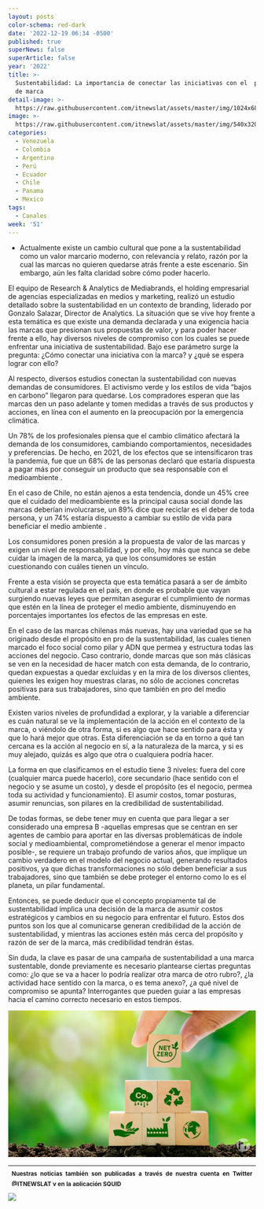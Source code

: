 ```yaml
---
layout: posts
color-schema: red-dark
date: '2022-12-19 06:34 -0500'
published: true
superNews: false
superArticle: false
year: '2022'
title: >-
  Sustentabilidad: La importancia de conectar las iniciativas con el  propósito
  de marca 
detail-image: >-
  https://raw.githubusercontent.com/itnewslat/assets/master/img/1024x680/sostenibilidad-dados-g.jpg
image: >-
  https://raw.githubusercontent.com/itnewslat/assets/master/img/540x320/sostenibilidad-dados-p.jpg
categories:
  - Venezuela
  - Colombia
  - Argentina
  - Perú
  - Ecuador
  - Chile
  - Panama
  - Mexico
tags:
  - Canales
week: '51'
---
```

- Actualmente existe un cambio cultural que pone a la sustentabilidad como un valor marcario moderno, con relevancia y relato, razón por la cual las marcas no quieren quedarse atrás frente a este escenario. Sin embargo, aún les falta claridad sobre cómo poder hacerlo.

El equipo de Research & Analytics de Mediabrands, el holding empresarial de agencias especializadas en medios y marketing, realizó un estudio detallado sobre la sustentabilidad en un contexto de branding, liderado por Gonzalo Salazar, Director de Analytics. La situación que se vive hoy frente a esta temática es que existe una demanda declarada y una exigencia hacia las marcas que presionan sus propuestas de valor, y para poder hacer frente a ello, hay diversos niveles de compromiso con los cuales se puede enfrentar una iniciativa de sustentabilidad. Bajo ese parámetro surge la pregunta: ¿Cómo conectar una iniciativa con la marca? y ¿qué se espera lograr con ello?

Al respecto, diversos estudios conectan la sustentabilidad con nuevas demandas de consumidores. El activismo verde y los estilos de vida “bajos en carbono” llegaron para quedarse. Los compradores esperan que las marcas den un paso adelante y tomen medidas a través de sus productos y acciones, en línea con el aumento en la preocupación por la emergencia climática.  

Un 78% de los profesionales piensa que el cambio climático afectará la demanda de los consumidores, cambiando comportamientos, necesidades y preferencias.  De hecho, en 2021, de los efectos que se intensificaron tras la pandemia, fue que un 68% de las personas declaró que estaría dispuesta a pagar más por conseguir un producto que sea responsable con el medioambiente .

En el caso de Chile, no están ajenos a esta tendencia, donde un 45% cree que el cuidado del medioambiente es la principal causa social donde las marcas deberían involucrarse, un 89% dice que reciclar es el deber de toda persona, y un 74% estaría dispuesto a cambiar su estilo de vida para beneficiar el medio ambiente . 

Los consumidores ponen presión a la propuesta de valor de las marcas y exigen un nivel de responsabilidad, y por ello, hoy más que nunca se debe cuidar la imagen de la marca, ya que los consumidores se están cuestionando con cuáles tienen un vínculo. 

Frente a esta visión se proyecta que esta temática pasará a ser de ámbito cultural a estar regulada en el país, en donde es probable que vayan surgiendo nuevas leyes que permitan asegurar el cumplimiento de normas que estén en la línea de proteger el medio ambiente, disminuyendo en porcentajes importantes los efectos de las empresas en este.

En el caso de las marcas chilenas más nuevas, hay una variedad que se ha originado desde el propósito en pro de la sustentabilidad, las cuales tienen marcado el foco social como pilar y ADN que permea y estructura todas las acciones del negocio. Caso contrario, donde marcas que son más clásicas se ven en la necesidad de hacer match con esta demanda, de lo contrario, quedan expuestas a quedar excluidas y en la mira de los diversos clientes, quienes les exigen hoy muestras claras, no sólo de acciones concretas positivas para sus trabajadores, sino que también en pro del medio ambiente.

Existen varios niveles de profundidad a explorar, y la variable a diferenciar es cuán natural se ve la implementación de la acción en el contexto de la marca, o viéndolo de otra forma, si es algo que hace sentido para ésta y que lo hará mejor que otras. Esta diferenciación se da en torno a qué tan cercana es la acción al negocio en sí, a la naturaleza de la marca, y si es muy alejado, quizás es algo que otra o cualquiera podría hacer.

La forma en que clasificamos en el estudio tiene 3 niveles: fuera del core (cualquier marca puede hacerlo), core secundario (hace sentido con el negocio y se asume un costo), y desde el propósito (es el negocio, permea toda su actividad y funcionamiento). El asumir costos, tomar posturas, asumir renuncias, son pilares en la credibilidad de sustentabilidad.

De todas formas, se debe tener muy en cuenta que para llegar a ser considerado una empresa B -aquellas empresas que se centran en ser agentes de cambio para aportar en las diversas problemáticas de índole social y medioambiental, comprometiéndose a generar el menor impacto posible-, se requiere un trabajo profundo de varios años, que implique un cambio verdadero en el modelo del negocio actual, generando resultados positivos, ya que dichas transformaciones no sólo deben beneficiar a sus trabajadores, sino que también se debe proteger el entorno como lo es el planeta, un pilar fundamental.

Entonces, se puede deducir que el concepto propiamente tal de sustentabilidad implica una decisión de la marca de asumir costos estratégicos y cambios en su negocio para enfrentar el futuro. Estos dos puntos son los que al comunicarse generan credibilidad de la acción de sustentabilidad, y mientras las acciones estén más cerca del propósito y razón de ser de la marca, más credibilidad tendrán éstas. 

Sin duda, la clave es pasar de una campaña de sustentabilidad a una marca sustentable, donde previamente es necesario plantearse ciertas preguntas como: ¿lo que se va a hacer lo podría realizar otra marca de otro rubro?, ¿la actividad hace sentido con la marca, o es tema anexo?, ¿a qué nivel de compromiso se apunta? Interrogantes que pueden guiar a las empresas hacia el camino correcto necesario en estos tiempos.

![](https://raw.githubusercontent.com/itnewslat/assets/master/img/540x320/sostenibilidad-dados-p.jpg)

<table style="height: 42px;" width="569">
<tbody>
<tr>
<td style="text-align: justify;"><sub><strong>Nuestras noticias también son publicadas a través de nuestra cuenta en Twitter <a href="https://twitter.com/itnewslat?lang=es">@ITNEWSLAT</a> y en la aplicación <a href="https://squidapp.co/en/">SQUID</a></strong></sub></td>
</tr>
</tbody>
</table>

<img src="https://tracker.metricool.com/c3po.jpg?hash=56f88a41e39ab42c063cc51676587a04"/>